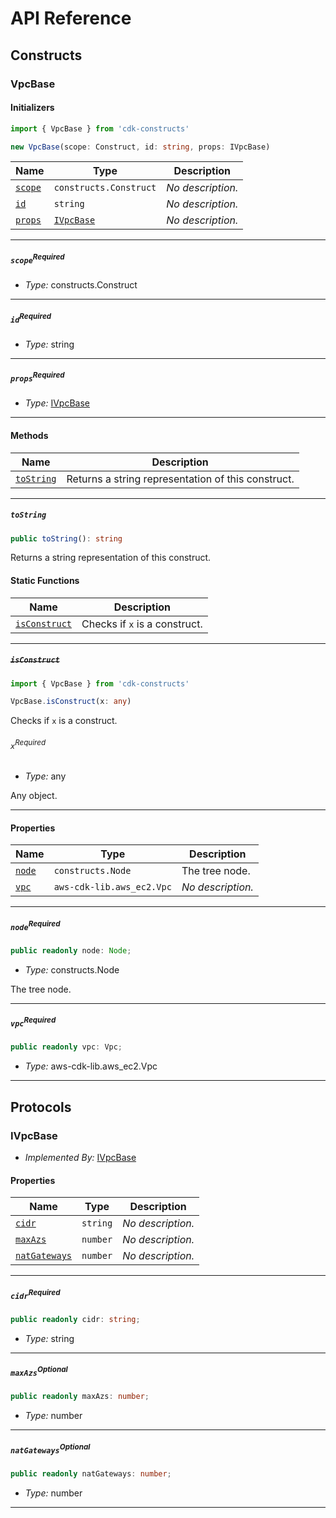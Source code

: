 # API Reference <a name="API Reference" id="api-reference"></a>

## Constructs <a name="Constructs" id="Constructs"></a>

### VpcBase <a name="VpcBase" id="cdk-constructs.VpcBase"></a>

#### Initializers <a name="Initializers" id="cdk-constructs.VpcBase.Initializer"></a>

```typescript
import { VpcBase } from 'cdk-constructs'

new VpcBase(scope: Construct, id: string, props: IVpcBase)
```

| **Name** | **Type** | **Description** |
| --- | --- | --- |
| <code><a href="#cdk-constructs.VpcBase.Initializer.parameter.scope">scope</a></code> | <code>constructs.Construct</code> | *No description.* |
| <code><a href="#cdk-constructs.VpcBase.Initializer.parameter.id">id</a></code> | <code>string</code> | *No description.* |
| <code><a href="#cdk-constructs.VpcBase.Initializer.parameter.props">props</a></code> | <code><a href="#cdk-constructs.IVpcBase">IVpcBase</a></code> | *No description.* |

---

##### `scope`<sup>Required</sup> <a name="scope" id="cdk-constructs.VpcBase.Initializer.parameter.scope"></a>

- *Type:* constructs.Construct

---

##### `id`<sup>Required</sup> <a name="id" id="cdk-constructs.VpcBase.Initializer.parameter.id"></a>

- *Type:* string

---

##### `props`<sup>Required</sup> <a name="props" id="cdk-constructs.VpcBase.Initializer.parameter.props"></a>

- *Type:* <a href="#cdk-constructs.IVpcBase">IVpcBase</a>

---

#### Methods <a name="Methods" id="Methods"></a>

| **Name** | **Description** |
| --- | --- |
| <code><a href="#cdk-constructs.VpcBase.toString">toString</a></code> | Returns a string representation of this construct. |

---

##### `toString` <a name="toString" id="cdk-constructs.VpcBase.toString"></a>

```typescript
public toString(): string
```

Returns a string representation of this construct.

#### Static Functions <a name="Static Functions" id="Static Functions"></a>

| **Name** | **Description** |
| --- | --- |
| <code><a href="#cdk-constructs.VpcBase.isConstruct">isConstruct</a></code> | Checks if `x` is a construct. |

---

##### ~~`isConstruct`~~ <a name="isConstruct" id="cdk-constructs.VpcBase.isConstruct"></a>

```typescript
import { VpcBase } from 'cdk-constructs'

VpcBase.isConstruct(x: any)
```

Checks if `x` is a construct.

###### `x`<sup>Required</sup> <a name="x" id="cdk-constructs.VpcBase.isConstruct.parameter.x"></a>

- *Type:* any

Any object.

---

#### Properties <a name="Properties" id="Properties"></a>

| **Name** | **Type** | **Description** |
| --- | --- | --- |
| <code><a href="#cdk-constructs.VpcBase.property.node">node</a></code> | <code>constructs.Node</code> | The tree node. |
| <code><a href="#cdk-constructs.VpcBase.property.vpc">vpc</a></code> | <code>aws-cdk-lib.aws_ec2.Vpc</code> | *No description.* |

---

##### `node`<sup>Required</sup> <a name="node" id="cdk-constructs.VpcBase.property.node"></a>

```typescript
public readonly node: Node;
```

- *Type:* constructs.Node

The tree node.

---

##### `vpc`<sup>Required</sup> <a name="vpc" id="cdk-constructs.VpcBase.property.vpc"></a>

```typescript
public readonly vpc: Vpc;
```

- *Type:* aws-cdk-lib.aws_ec2.Vpc

---




## Protocols <a name="Protocols" id="Protocols"></a>

### IVpcBase <a name="IVpcBase" id="cdk-constructs.IVpcBase"></a>

- *Implemented By:* <a href="#cdk-constructs.IVpcBase">IVpcBase</a>


#### Properties <a name="Properties" id="Properties"></a>

| **Name** | **Type** | **Description** |
| --- | --- | --- |
| <code><a href="#cdk-constructs.IVpcBase.property.cidr">cidr</a></code> | <code>string</code> | *No description.* |
| <code><a href="#cdk-constructs.IVpcBase.property.maxAzs">maxAzs</a></code> | <code>number</code> | *No description.* |
| <code><a href="#cdk-constructs.IVpcBase.property.natGateways">natGateways</a></code> | <code>number</code> | *No description.* |

---

##### `cidr`<sup>Required</sup> <a name="cidr" id="cdk-constructs.IVpcBase.property.cidr"></a>

```typescript
public readonly cidr: string;
```

- *Type:* string

---

##### `maxAzs`<sup>Optional</sup> <a name="maxAzs" id="cdk-constructs.IVpcBase.property.maxAzs"></a>

```typescript
public readonly maxAzs: number;
```

- *Type:* number

---

##### `natGateways`<sup>Optional</sup> <a name="natGateways" id="cdk-constructs.IVpcBase.property.natGateways"></a>

```typescript
public readonly natGateways: number;
```

- *Type:* number

---

